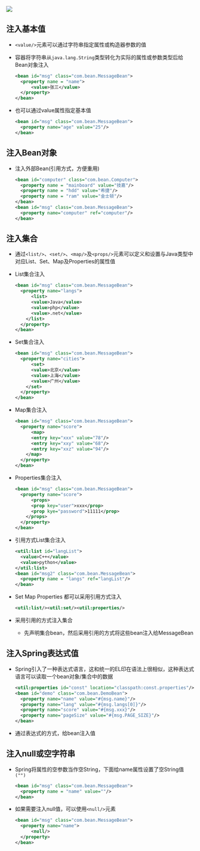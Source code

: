 ![](https://tva1.sinaimg.cn/large/007S8ZIlly1gikcwurfy9j30xy0s4whe.jpg)

## 注入基本值

- `<value/>`元素可以通过字符串指定属性或构造器参数的值

- 容器将字符串从`java.lang.String`类型转化为实际的属性或参数类型后给Bean对象注入

  ```xml
  <bean id="msg" class="com.bean.MessageBean">
  	<property name = "name">
    	<value>张三</value>
    </property>
  </bean>
  ```

- 也可以通过value属性指定基本值

  ```xml
  <bean id="msg" class="com.bean.MessageBean">
  	<property name="age" value="25"/>
  </bean>
  ```

## 注入Bean对象

- 注入外部Bean(引用方式，方便重用)

  ```xml
  <bean id="computer" class="com.bean.Computer">
  	<property name = "mainboard" value="技嘉"/>
    <property name = "hdd" value="希捷"/>
    <property name = "ram" value="金士顿"/>
  </bean>
  <bean id="msg" class="com.bean.MessageBean">
  	<property name="computer" ref="computer"/>
  </bean>
  ```

## 注入集合

- 通过`<list/>`、`<set/>`、`<map/>`及`<props/>`元素可以定义和设置与Java类型中对应List、Set、Map及Properties的属性值

- List集合注入

  ```xml
  <bean id="msg" class="com.bean.MessageBean">
  	<property name="langs">
    	<list>
      	<value>Java</value>
        <value>php</value>
        <value>.net</value>
      </list>
    </property>
  </bean>
  ```

- Set集合注入

  ```xml
  <bean id="msg" class="com.bean.MessageBean">
  	<property name="cities">
    	<set>
      	<value>北京</value>
        <value>上海</value>
        <value>广州</value>
      </set>
    </property>
  </bean>
  ```

- Map集合注入

  ```xml
  <bean id="msg" class="com.bean.MessageBean">
  	<property name="score">
    	<map>
      	<entry key="xxx" value="78"/>
        <entry key="xxy" value="68"/>
        <entry key="xxz" value="94"/>
      </map>
    </property>
  </bean>
  ```

- Properties集合注入

  ```xml
  <bean id="msg" class="com.bean.MessageBean">
  	<property name="score">
    	<props>
      	<prop key="user">xxx</prop>
        <prop kye="password">11111</prop>
      </props>
    </property>
  </bean>
  ```

- 引用方式List集合注入

  ```xml
  <util:list id="langList">
  	<value>C++</value>
    <value>python</value>
  </util:list>
  <bean id="msg2" class="com.bean.MessageBean">
  	<property name = "langs" ref="langList"/>
  </bean>
  ```

- Set Map Properties 都可以采用引用方式注入

  ```xml
  <util:list/><util:set/><util:properties/>
  ```

- 采用引用的方式注入集合

  - 先声明集合bean，然后采用引用的方式将这些bean注入给MessageBean

## 注入Spring表达式值

- Spring引入了一种表达式语言，这和统一的EL印在语法上很相似，这种表达式语言可以读取一个bean对象/集合中的数据

  ```xml
  <util:properties id="const" location="classpath:const.properties"/>
  <bean id="demo" class="com.bean.DemoBean">
  	<property name="name" value="#{msg.name}"/>
    <property name="lang" value="#{msg.langs[0]}"/>
    <property name="score" value="#{msg.xxx}"/>
    <property name="pageSize" value="#{msg.PAGE_SIZE}"/>
  </bean>
  ```

- 通过表达式的方式，给bean注入值

## 注入null或空字符串

- Spring将属性的空参数当作空String，下面给name属性设置了空String值`("")`

  ```xml
  <bean id="msg" class="com.bean.MessageBean">
  	<property name = "name" value=""/>
  </bean>
  ```

- 如果需要注入null值，可以使用`<null/>`元素

  ```xml
  <bean id="msg" class="com.bean.MessageBean">
  	<property name="name">
    	<null/>
    </property>
  </bean>
  ```

  